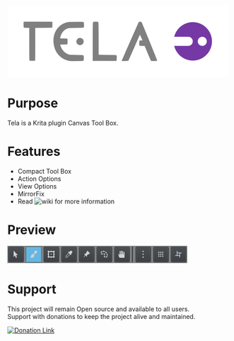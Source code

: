 ![Picture](https://raw.githubusercontent.com/EyeOdin/tela/master/tela/LOGO/tela_logo_S.png)

# Purpose

Tela is a Krita plugin Canvas Tool Box.

# Features

* Compact Tool Box
* Action Options
* View Options
* MirrorFix
* Read ![wiki](https://github.com/EyeOdin/Tela/wiki) for more information

# Preview

![Picture](https://raw.githubusercontent.com/EyeOdin/tela/master/tela/PREVIEWS/ta_toolbox.png)


# Support

This project will remain Open source and available to all users.\
Support with donations to keep the project alive and maintained.

<a href="https://www.paypal.com/donate/?hosted_button_id=9FARNUYBC9R3J">
  <img src="https://pics.paypal.com/00/s/NjA2OWU0ZmEtNjQ4MC00MWZhLTk5YzctM2VhZDA1MzgyMDQ0/file.PNG" width="200" alt="Donation Link">
</a>
